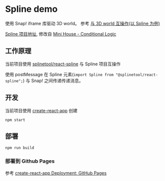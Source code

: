 # Spline demo

使用 Snap! iframe 库驱动 3D world。 参考 [与 3D world 互操作(以 Spline 为例)](https://wwj718.github.io/post/%E7%BC%96%E7%A8%8B/snap-iframe/#%E4%B8%8E-3d-world-%E4%BA%92%E6%93%8D%E4%BD%9C%E4%BB%A5-spline-%E4%B8%BA%E4%BE%8B)

[Spline 项目地址](https://app.spline.design/file/d3116a73-5d3f-4d78-98ad-46738716488f), 修改自 [Mini House - Conditional Logic](https://app.spline.design/file/8dca6daa-d77b-4c65-85a5-b220b8b66ba0)

## 工作原理

当前项目使用 [splinetool/react-spline](https://github.com/splinetool/react-spline) 与 Spline 项目互操作

使用 postMessage 在 Spline 元素(`import Spline from "@splinetool/react-spline";`) 与 Snap! 之间传递传递消息。

## 开发

当前项目使用 [create-react-app](https://create-react-app.dev/) 创建

`npm start`

## 部署

`npm run build`

### 部署到 Github Pages

参考 [create-react-app Deployment: GitHub Pages](https://create-react-app.dev/docs/deployment/#github-pages)